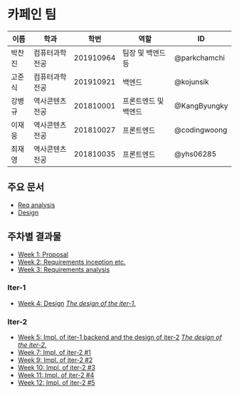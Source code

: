 # 카페인 팀

| 이름 | 학과 | 학번 | 역할 | ID |
| --- | --- | --- | --- | --- |
| 박찬진 | 컴퓨터과학전공 | 201910964 | 팀장 및 백엔드 등 | @parkchamchi |
| 고준식 | 컴퓨터과학전공 | 201910921 | 백엔드 | @kojunsik |
| 강병규 | 역사콘텐츠전공 | 201810001 | 프론트엔드 및 백엔드 | @KangByungky |
| 이재웅 | 역사콘텐츠전공 | 201810027 | 프론트엔드 | @codingwoong |
| 최재영 | 역사콘텐츠전공 | 201810035 | 프론트엔드 | @yhs06285 |

## 주요 문서
- [Req analysis](docs/req_analysis/req_analysis.md)
- [Design](docs/design/design.md)

## 주차별 결과물
- [Week 1: Proposal](docs/proposal/proposal.md)
- [Week 2: Requirements inception etc.](docs/weekly/week2.md)
- [Week 3: Requirements analysis](docs/req_analysis/req_analysis.md)
### Iter-1
- [Week 4: Design](docs/weekly/week4.md) *[The design of the iter-1.](https://github.com/parkchamchi/GlossySnake/blob/week4/docs/design/design.md)*
### Iter-2
- [Week 5: Impl. of iter-1 backend and the design of iter-2](docs/weekly/week5.md) *[The design of the iter-2.](https://github.com/parkchamchi/GlossySnake/blob/week5/docs/design/design.md)*
- [Week 7: Impl. of iter-2 #1](docs/weekly/week7.md)
- [Week 9: Impl. of iter-2 #2](docs/weekly/week9.md)
- [Week 10: Impl. of iter-2 #3](docs/weekly/week10.md)
- [Week 11: Impl. of iter-2 #4](docs/weekly/week11.md)
- [Week 12: Impl. of iter-2 #5](docs/weekly/week12.md)
